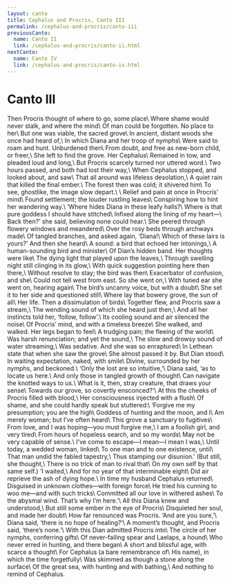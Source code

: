 ```yaml
---
layout: canto
title: Cephalus and Procris, Canto III
permalink: /cephalus-and-procris/canto-iii
previousCanto:
  name: Canto II
  link: /cephalus-and-procris/canto-ii.html
nextCanto:
  name: Canto IV
  link: /cephalus-and-procris/canto-iv.html
---
```


# Canto III
Then Procris thought of where to go, some place\\
Where shame would never stalk, and where the mind\\
Of man could be forgotten. No place to her\\
But one was viable, the sacred grove\\
In ancient, distant woods she once had heard of,\\
In which Diana and her troop of nymphs\\
Were said to roam and hunt. Unburdened then\\
From doubt, and free as new-born child, or freer,\\
She left to find the grove. Her Cephalus\\
Remained in tow, and pleaded loud and long,\\
But Procris scarcely turned nor uttered word.\\
Two hours passed, and both had lost their way,\\
When Cephalus stopped, and looked about, and saw\\
That all around was lifeless desolation,\\
A quiet rain that killed the final ember.\\
The forest then was cold; it shivered him\\
To see, ghostlike, the image slow depart.\\
\\
Relief and pain at once in Procris’ mind\\
Found settlement; the louder rustling leaves\\
Conspiring how to hint her wandering way.\\
‘Where hides Diana in these leafy halls?\\
Where is that pure goddess I should have stitched\\
Infixed along the lining of my heart—\\
Back then?’ she said, believing none could hear.\\
She peered through flowery windows and meandered\\
Over the rosy beds through archways made\\
Of tangled branches, and asked again, ‘Diana!\\
Which of these lairs is yours?’ And then she heard\\
A sound: a bird that echoed her intonings,\\
A human-sounding bird and minister\\
Of Dian’s hidden band. Her thoughts were like\\
The dying light that played upon the leaves,\\
Through swelling night still clinging in its glow,\\
With quick suggestion pointing here then there,\\
Without resolve to stay; the bird was then\\
Exacerbator of confusion, and she\\
Could not tell west from east. So she went on,\\
With tuned ear she went on, hearing again\\
The bird’s uncanny voice, but with a doubt\\
She set it to her side and questioned still\\
Where lay that bowery grove, the sun of all\\
Her life. Then a dissimulation of birds\\
Together flew, and Procris saw a stream,\\
The wending sound of which she heard just then,\\
And all her instincts told her, ‘follow, follow’.\\
Its cooling sound and air silenced the noise\\
Of Procris’ mind, and with a timeless breeze\\
She walked, and walked. Her legs began to feel\\
A trudging pain; the fleeing of the world\\
Was harsh renunciation; and yet the sound,\\
The slow and drowsy sound of water streaming,\\
Was sedative. And she was so enraptured\\
In Lethean state that when she saw the grove\\
She almost passed it by. But Dian stood\\
In waiting expectation, naked, with smile\\
Divine, surrounded by her nymphs, and beckoned.\\
‘Only the lost are so intuitive,’\\
Diana said, ‘as to locate us here.\\
And only those in tangled growth of thought\\
Can navigate the knotted ways to us.\\
What is it, then, stray creature, that draws your sense\\
Towards our grove, so covertly ensconced?’\\
At this the cheeks of Procris filled with blood,\\
Her consciousness injected with a flush\\
Of shame, and she could hardly speak but stuttered:\\
‘Forgive me my presumption; you are the high\\
Goddess of hunting and the moon, and I\\
Am merely woman; but I’ve often heard\\
This grove a sanctuary to fugitives\\
From love, and I was hoping—you must forgive me,\\
I am a foolish girl, and very tired\\
From hours of hopeless search, and so my words\\
May not be very capable of sense.\\
I’ve come to escape—I mean—I mean I was,\\
Until today, a wedded woman, linked\\
To one man and to one existence, until\\
That man undid the fabled tapestry,\\
Thus stamping our disunion.’ (But still, she thought,\\
There is no trick of man to rival that\\
On my own self by that same self.) ‘I waited,\\
And for no year of that interminable eight\\
Did air reprieve the ash of dying hope.\\
In time my husband Cephalus returned\\
Disguised in unknown clothes—with foreign force\\
He tried his cunning to woo me—and with such tricks\\
Committed all our love in withered ashes\\
To the abysmal wind. That’s why I’m here.’\\
All this Diana knew and understood,\\
But still some ember in the eye of Procris\\
Disquieted her soul, and made her doubt\\
How far renounced was Procris.  ‘And are you sure,’\\
Diana said, ‘there is no hope of healing?’\\
A moment’s thought, and Procris said, ‘there’s none.’\\
With this Dian admitted Procris into\\
The circle of her nymphs, conferring gifts\\
Of never-failing spear and Laelaps, a hound\\
Who never erred in hunting, and there began\\
A short and blissful age, with scarce a thought\\
For Cephalus (a bare remembrance of\\
His name), in which the time forgetfully\\
Was skimmed as though a stone along the surface\\
Of the great sea, with hunting and with bathing,\\
And nothing to remind of Cephalus.